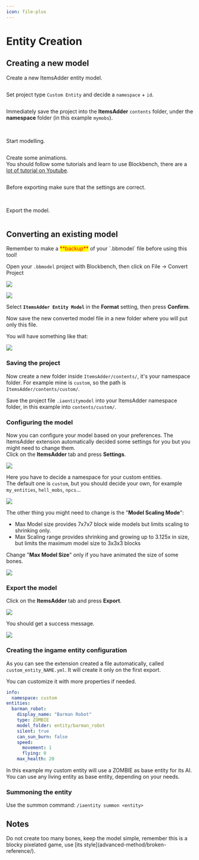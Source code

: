 ```yaml
---
icon: file-plus
---
```


# Entity Creation

## Creating a new model

Create a new ItemsAdder entity model.

<img src="assets/images/image (250).png" alt="" />

Set project type `Custom Entity` and decide a `namespace` + `id`.

<img src="assets/images/image (251).png" alt="" />

Immediately save the project into the **ItemsAdder** `contents` folder, under the **namespace** folder (in this example `mymobs`).

<img src="assets/images/image (252).png" alt="" />

<img src="assets/images/image (254).png" alt="" />

Start modelling.

<img src="assets/images/image (255).png" alt="" />

Create some animations.\
You should follow some tutorials and learn to use Blockbench, there are a [lot of tutorial on Youtube](https://www.youtube.com/results?search_query=blockbench+animation+tutorial).

<img src="assets/images/image (259).png" alt="" />

Before exporting make sure that the settings are correct.

<img src="assets/images/image (257).png" alt="" />

<img src="assets/images/image (256).png" alt="" />

Export the model.

<img src="assets/images/image (258).png" alt="" />

## Converting an existing model


<Warning>
Remember to make a <mark style="color:red;">**backup**</mark> of your `.bbmodel` file before using this tool!
</Warning>


Open your `.bbmodel` project with Blockbench, then click on File -> Convert Project

![](<assets/images/image (215).png>)

![](<assets/images/image (58).png>)

Select **`ItemsAdder Entity Model`** in the **Format** setting, then press **Confirm**.

Now save the new converted model file in a new folder where you will put only this file.

You will have something like that:

![](<assets/images/image (182).png>)

### Saving the project

Now create a new folder inside `ItemsAdder/contents/`, it's your namespace folder. For example mine is `custom`, so the path is `ItemsAdder/contents/custom/`.

Save the project file `.iaentitymodel` into your ItemsAdder namespace folder, in this example into `contents/custom/`.

### Configuring the model

Now you can configure your model based on your preferences. The ItemsAdder extension automatically decided some settings for you but you might need to change them.\
Click on the **ItemsAdder** tab and press **Settings**.

![](<assets/images/image (220).png>)

Here you have to decide a namespace for your custom entities.\
The default one is `custom`, but you should decide your own, for example `my_entities`, `hell_mobs`, `npcs`...

![](<assets/images/image (69).png>)

The other thing you might need to change is the "**Model Scaling Mode**":

* Max Model size provides 7x7x7 block wide models but limits scaling to shrinking only.
* Max Scaling range provides shrinking and growing up to 3.125x in size, but limits the maximum model size to 3x3x3 blocks

Change "**Max Model Size**" only if you have animated the size of some bones.

![](<assets/images/image (170).png>)

### Export the model

Click on the **ItemsAdder** tab and press **Export**.

![](<assets/images/image (179).png>)

You should get a success message.

![](<assets/images/image (66).png>)

### Creating the ingame entity configuration

As you can see the extension created a file automatically, called `custom_entity_NAME.yml`. It will create it only on the first export.

You can customize it with more properties if needed.


```yaml barman_robot.yml lines icon="yaml"
info:
  namespace: custom
entities:
  barman_robot:
    display_name: "Barman Robot"
    type: ZOMBIE
    model_folder: entity/barman_robot
    silent: true
    can_sun_burn: false
    speed:
      movement: 1
      flying: 0
    max_health: 20
```


In this example my custom entity will use a ZOMBIE as base entity for its AI.\
You can use any living entity as base entity, depending on your needs.

### Summoning the entity

Use the summon command: `/iaentity summon <entity>`

## Notes


<Note>
Do not create too many bones, keep the model simple, remember this is a blocky pixelated game, use [its style](advanced-method/broken-reference/).
</Note>

